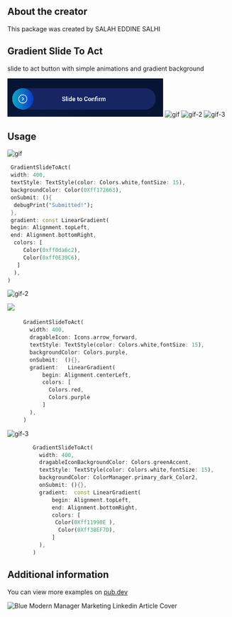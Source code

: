 ## About the creator
This package was created by SALAH EDDINE SALHI 

## Gradient Slide To Act
slide to act button with simple animations and gradient background

![img.png](img.png)
![gif](https://user-images.githubusercontent.com/89273323/209432773-f9caffec-b393-407b-b91a-2ee1b8b5169c.gif)
![gif-2](https://user-images.githubusercontent.com/89273323/209432776-455b9c70-d4ab-46c9-a7da-42e7c9df3065.gif)
![gif-3](https://user-images.githubusercontent.com/89273323/209432779-316286b1-273b-497e-b9c9-9eb353fed886.gif)


 
## Usage

![gif](https://user-images.githubusercontent.com/89273323/209432773-f9caffec-b393-407b-b91a-2ee1b8b5169c.gif)

```dart
 GradientSlideToAct(
 width: 400,
 textStyle: TextStyle(color: Colors.white,fontSize: 15),
 backgroundColor: Color(0Xff172663),
 onSubmit: (){
  debugPrint("Submitted!");
 },
 gradient: const LinearGradient(
 begin: Alignment.topLeft,
 end: Alignment.bottomRight,
  colors: [
     Color(0xff0da6c2),
     Color(0xff0E39C6),
   ]
  ),
)
```

![gif-2](https://user-images.githubusercontent.com/89273323/209432776-455b9c70-d4ab-46c9-a7da-42e7c9df3065.gif)

![](../../../Downloads/gif-2.gif)
```dart
     GradientSlideToAct(
       width: 400,
       dragableIcon: Icons.arrow_forward,
       textStyle: TextStyle(color: Colors.white,fontSize: 15),
       backgroundColor: Colors.purple,
       onSubmit:  (){},
       gradient:   LinearGradient(
           begin: Alignment.centerLeft,
           colors: [
             Colors.red,
             Colors.purple
           ]
       ),
     )
```

![gif-3](https://user-images.githubusercontent.com/89273323/209432779-316286b1-273b-497e-b9c9-9eb353fed886.gif)

```dart
        GradientSlideToAct(
          width: 400,
          dragableIconBackgroundColor: Colors.greenAccent,
          textStyle: TextStyle(color: Colors.white,fontSize: 15),
          backgroundColor: ColorManager.primary_dark_Color2,
          onSubmit: (){},
          gradient:  const LinearGradient(
              begin: Alignment.topLeft,
              end: Alignment.bottomRight,
              colors: [
               Color(0Xff11998E ), 
                Color(0Xff38EF7D), 
              ]
          ),
        )
```


## Additional information

You can view more examples on [pub.dev](https://pub.dev/packages/gradient_slide_to_act)


![Blue Modern Manager Marketing Linkedin Article Cover](https://user-images.githubusercontent.com/89273323/209433061-bea9a270-22bf-4501-b952-694b300e302a.png)


